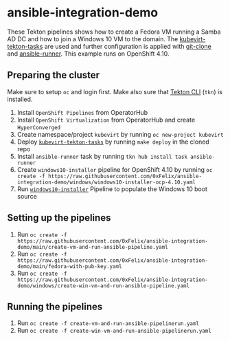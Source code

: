 # ansible-integration-demo

These Tekton pipelines shows how to create a Fedora VM running a Samba AD DC and how to join a Windows 10 VM to the domain. The [kubevirt-tekton-tasks](https://github.com/kubevirt/kubevirt-tekton-tasks) are used and further configuration is applied with [git-clone](https://hub.tekton.dev/tekton/task/git-clone) and [ansible-runner](https://hub.tekton.dev/tekton/task/ansible-runner). This example runs on OpenShift 4.10.

## Preparing the cluster

Make sure to setup `oc` and login first. Make also sure that [Tekton CLI](https://tekton.dev/docs/cli) (`tkn`) is installed.

1. Install `OpenShift Pipelines` from OperatorHub
2. Install `OpenShift Virtualization` from OperatorHub and create `HyperConverged`
3. Create namespace/project `kubevirt` by running `oc new-project kubevirt`
4. Deploy [`kubevirt-tekton-tasks`](https://github.com/kubevirt/kubevirt-tekton-tasks) by running `make deploy` in the cloned repo
5. Install `ansible-runner` task by running `tkn hub install task ansible-runner`
6. Create `windows10-installer` pipeline for OpenShift 4.10 by running `oc create -f https://raw.githubusercontent.com/0xFelix/ansible-integration-demo/windows/windows10-installer-ocp-4.10.yaml`
7. Run [`windows10-installer`](https://github.com/kubevirt/kubevirt-tekton-tasks/tree/main/examples/pipelines/windows10-installer) Pipeline to populate the Windows 10 boot source

## Setting up the pipelines

1. Run `oc create -f https://raw.githubusercontent.com/0xFelix/ansible-integration-demo/main/create-vm-and-run-ansible-pipeline.yaml`
2. Run `oc create -f https://raw.githubusercontent.com/0xFelix/ansible-integration-demo/main/fedora-with-pub-key.yaml`
3. Run `oc create -f https://raw.githubusercontent.com/0xFelix/ansible-integration-demo/windows/create-win-vm-and-run-ansible-pipeline.yaml`

## Running the pipelines

1. Run `oc create -f create-vm-and-run-ansible-pipelinerun.yaml`
2. Run `oc create -f create-win-vm-and-run-ansible-pipelinerun.yaml`
